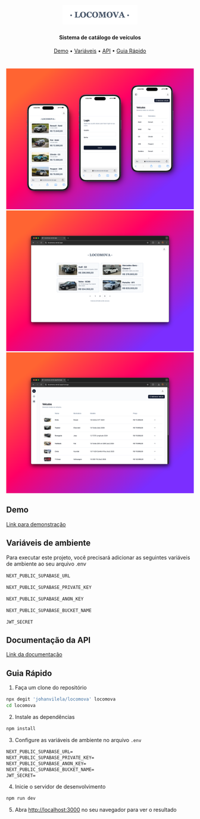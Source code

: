 <h1 align="center">
  <a href="https://locomova.vercel.app/"><img src="public/logo.png" alt="Locomova" width="200"></a>
</h1>

<h4 align="center">Sistema de catálogo de veículos</h4>

<p align="center">
  <a href="https://locomova.vercel.app/" target="_blank">Demo</a> •
  <a href="#variáveis-de-ambiente">Variáveis</a> •
  <a href="#documentação-da-api">API</a> •
  <a href="#guia-rápido">Guia Rápido</a>
</p>

#

![screenshot](/public/screenshots/screenshot-mobile.png)
![screenshot](/public/screenshots/screenshot-desktop-1.png)
![screenshot](/public/screenshots/screenshot-desktop-2.png)

## Demo

[Link para demonstração](https://locomova.vercel.app/)

## Variáveis de ambiente

Para executar este projeto, você precisará adicionar as seguintes variáveis de ambiente ao seu arquivo .env

`NEXT_PUBLIC_SUPABASE_URL`

`NEXT_PUBLIC_SUPABASE_PRIVATE_KEY`

`NEXT_PUBLIC_SUPABASE_ANON_KEY`

`NEXT_PUBLIC_SUPABASE_BUCKET_NAME`

`JWT_SECRET`

## Documentação da API

[Link da documentação](https://documenter.getpostman.com/view/9699975/2sA3kRJ3XU)

## Guia Rápido

1. Faça um clone do repositório

```bash
npx degit 'johanvilela/locomova' locomova
cd locomova
```

2. Instale as dependências

```bash
npm install
```

3. Configure as variáveis de ambiente no arquivo `.env`

```
NEXT_PUBLIC_SUPABASE_URL=
NEXT_PUBLIC_SUPABASE_PRIVATE_KEY=
NEXT_PUBLIC_SUPABASE_ANON_KEY=
NEXT_PUBLIC_SUPABASE_BUCKET_NAME=
JWT_SECRET=
```

4. Inicie o servidor de desenvolvimento

```bash
npm run dev
```

5. Abra [http://localhost:3000](http://localhost:3000) no seu navegador para ver o resultado
